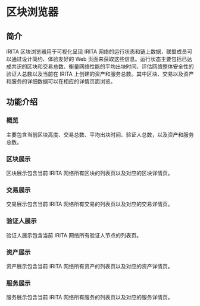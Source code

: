 # 区块浏览器

## 简介

IRITA 区块浏览器用于可视化呈现 IRITA 网络的运行状态和链上数据，联盟成员可以通过设计简约、体验友好的 Web 页面来获取这些信息。运行状态主要包括已达成共识的区块和交易总数、衡量网络性能的平均出块时间、评估网络整体安全性的验证人总数以及当前在 IRITA 上创建的资产和服务总数。其中区块、交易以及资产和服务的详细数据可以在相应的详情页面浏览。

## 功能介绍

### 概览

主要包含当前区块高度、交易总数、平均出块时间、验证人总数，以及资产和服务总数。

### 区块展示

区块展示包含当前 IRITA 网络所有区块的列表页以及对应的区块详情页。

### 交易展示

交易展示包含当前 IRITA 网络所有交易的列表页以及对应的交易详情页。

### 验证人展示

验证人展示包含当前 IRITA 网络所有验证人节点的列表页。

### 资产展示

资产展示包含当前 IRITA 网络所有资产的列表页以及对应的资产详情页。

### 服务展示

服务展示包含当前 IRITA 网络所有服务的列表页以及对应的服务详情页。
